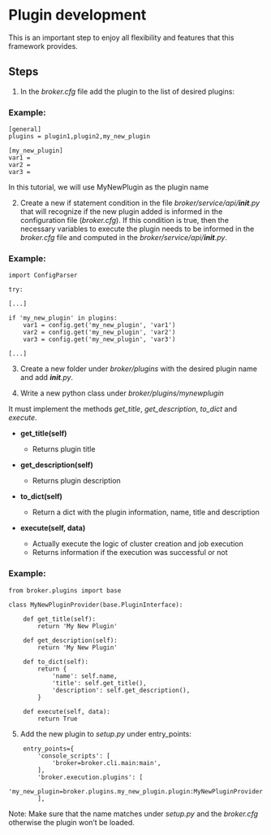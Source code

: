 # Plugin development
This is an important step to enjoy all flexibility and features that this framework provides.

## Steps

1. In the *broker.cfg* file add the plugin to the list of desired plugins:

### Example:

```
[general]
plugins = plugin1,plugin2,my_new_plugin

[my_new_plugin]
var1 = 
var2 = 
var3 = 
```

In this tutorial, we will use MyNewPlugin as the plugin name

2. Create a new if statement condition in the file *broker/service/api/__init__.py* that will recognize if the new plugin added is informed in the configuration file (*broker.cfg*). If this condition is true, then the necessary variables to execute the plugin needs to be informed in the *broker.cfg* file and computed in the *broker/service/api/__init__.py*.

### Example:

```
import ConfigParser

try:

[...]

if 'my_new_plugin' in plugins:
    var1 = config.get('my_new_plugin', 'var1')
    var2 = config.get('my_new_plugin', 'var2')
    var3 = config.get('my_new_plugin', 'var3')

[...]
```

3. Create a new folder under *broker/plugins* with the desired plugin name and add *__init__.py*.
 
4. Write a new python class under *broker/plugins/mynewplugin*
 
It must implement the methods *get_title*, *get_description*, *to_dict* and *execute*.
 
- **get_title(self)**
  - Returns plugin title
 
- **get_description(self)**
  - Returns plugin description
 
- **to_dict(self)**
  - Return a dict with the plugin information, name, title and description
 
- **execute(self, data)**
  - Actually execute the logic of cluster creation and job execution
  - Returns information if the execution was successful or not
    
### Example:

```
from broker.plugins import base

class MyNewPluginProvider(base.PluginInterface):

    def get_title(self):
        return 'My New Plugin'

    def get_description(self):
        return 'My New Plugin'

    def to_dict(self):
        return {
            'name': self.name,
            'title': self.get_title(),
            'description': self.get_description(),
        }

    def execute(self, data):
        return True
```

5. Add the new plugin to *setup.py* under entry_points:

```
    entry_points={
        'console_scripts': [
            'broker=broker.cli.main:main',
        ],
        'broker.execution.plugins': [
            'my_new_plugin=broker.plugins.my_new_plugin.plugin:MyNewPluginProvider',
        ],
```
 
Note: Make sure that the name matches under *setup.py* and the *broker.cfg* otherwise the plugin won’t be loaded.
